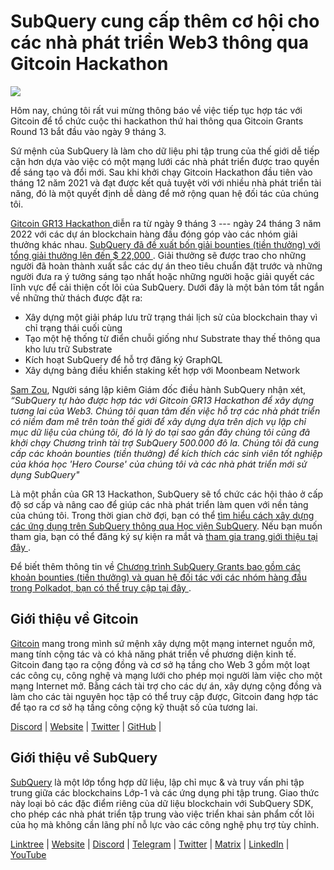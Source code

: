 # SubQuery cung cấp thêm cơ hội cho các nhà phát triển Web3 thông qua Gitcoin Hackathon

![](https://miro.medium.com/max/1400/0*LdQoekBCsctSL0Po)

Hôm nay, chúng tôi rất vui mừng thông báo về việc tiếp tục hợp tác với Gitcoin để tổ chức cuộc thi hackathon thứ hai thông qua Gitcoin Grants Round 13 bắt đầu vào ngày 9 tháng 3.

Sứ mệnh của SubQuery là làm cho dữ liệu phi tập trung của thế giới dễ tiếp cận hơn dựa vào việc có một mạng lưới các nhà phát triển được trao quyền để sáng tạo và đổi mới. Sau khi khởi chạy Gitcoin Hackathon đầu tiên vào tháng 12 năm 2021 và đạt được kết quả tuyệt vời với nhiều nhà phát triển tài năng, đó là một quyết định dễ dàng để mở rộng quan hệ đối tác của chúng tôi.

[ Gitcoin GR13 Hackathon ](https://gitcoin.co/hackathon/gr13/onboard) diễn ra từ ngày 9 tháng 3 --- ngày 24 tháng 3 năm 2022 với các dự án blockchain hàng đầu đóng góp vào các nhóm giải thưởng khác nhau. [ SubQuery đã đề xuất bốn giải bounties (tiền thưởng) với tổng giải thưởng lên đến $ 22,000 ](https://gitcoin.co/hackathon/gr13/?org=subquery). Giải thưởng sẽ được trao cho những người đã hoàn thành xuất sắc các dự án theo tiêu chuẩn đặt trước và những người đưa ra ý tưởng sáng tạo nhất hoặc những người hoặc giải quyết các lĩnh vực để cải thiện cốt lõi của SubQuery. Dưới đây là một bản tóm tắt ngắn về những thử thách được đặt ra:

- Xây dựng một giải pháp lưu trữ trạng thái lịch sử của blockchain thay vì chỉ trạng thái cuối cùng
- Tạo một hệ thống từ điển chuỗi giống như Substrate thay thế thông qua kho lưu trữ Substrate
- Kích hoạt SubQuery để hỗ trợ đăng ký GraphQL
- Xây dựng bảng điều khiển staking kết hợp với Moonbeam Network

[Sam Zou](https://twitter.com/zoujialiu), Người sáng lập kiêm Giám đốc điều hành SubQuery nhận xét, _“SubQuery tự hào được hợp tác với Gitcoin GR13 Hackathon để xây dựng tương lai của Web3. Chúng tôi quan tâm đến việc hỗ trợ các nhà phát triển có niềm đam mê trên toàn thế giới để xây dựng dựa trên dịch vụ lập chỉ mục dữ liệu của chúng tôi, đó là lý do tại sao gần đây chúng tôi cũng đã khởi chạy Chương trình tài trợ SubQuery 500.000 đô la. Chúng tôi đã cung cấp các khoản bounties (tiền thưởng) để kích thích các sinh viên tốt nghiệp của khóa học 'Hero Course' của chúng tôi và các nhà phát triển mới sử dụng SubQuery"_

Là một phần của GR 13 Hackathon, SubQuery sẽ tổ chức các hội thảo ở cấp độ sơ cấp và nâng cao để giúp các nhà phát triển làm quen với nền tảng của chúng tôi. Trong thời gian chờ đợi, bạn có thể [tìm hiểu cách xây dựng các ứng dụng trên SubQuery thông qua Học viện SubQuery](https://subquery.coassemble.com/unlock/dOKZW6O#/). Nếu bạn muốn tham gia, bạn có thể đăng ký sự kiện ra mắt và [ tham gia trang giới thiệu tại đây ](https://gitcoin.co/hackathon/gr13/onboard).

Để biết thêm thông tin về [ Chương trình SubQuery Grants bao gồm các khoản bounties (tiền thưởng) và quan hệ đối tác với các nhóm hàng đầu trong Polkadot, bạn có thể truy cập tại đây ](https://subquery.network/grants).

## Giới thiệu về Gitcoin

[Gitcoin](http://www.gitcoin.co) mang trong mình sứ mệnh xây dựng một mạng internet nguồn mở, mang tính cộng tác và có khả năng phát triển về phương diện kinh tế. Gitcoin đang tạo ra cộng đồng và cơ sở hạ tầng cho Web 3 gồm một loạt các công cụ, công nghệ và mạng lưới cho phép mọi người làm việc cho một mạng Internet mở. Bằng cách tài trợ cho các dự án, xây dựng cộng đồng và làm cho các tài nguyên học tập có thể truy cập được, Gitcoin đang hợp tác để tạo ra cơ sở hạ tầng công cộng kỹ thuật số của tương lai.

[Discord](https://discord.gg/6PZUM3cFpz) | [Website](http://www.gitcoin.co) | [Twitter](https://twitter.com/gitcoin) | [GitHub](https://github.com/gitcoinco/) |

## Giới thiệu về SubQuery

[SubQuery](https://subquery.network) là một lớp tổng hợp dữ liệu, lập chỉ mục & và truy vấn phi tập trung giữa các blockchains Lớp-1 và các ứng dụng phi tập trung. Giao thức này loại bỏ các đặc điểm riêng của dữ liệu blockchain với SubQuery SDK, cho phép các nhà phát triển tập trung vào việc triển khai sản phẩm cốt lõi của họ mà không cần lãng phí nỗ lực vào các công nghệ phụ trợ tùy chỉnh.

​​[Linktree](https://linktr.ee/subquerynetwork) | [Website](https://subquery.network/) | [Discord](https://discord.com/invite/78zg8aBSMG) | [Telegram](https://t.me/subquerynetwork) | [Twitter](https://twitter.com/subquerynetwork) | [Matrix](https://matrix.to/#/#subquery:matrix.org) | [LinkedIn](https://www.linkedin.com/company/subquery) | [YouTube](https://www.youtube.com/channel/UCi1a6NUUjegcLHDFLr7CqLw)

